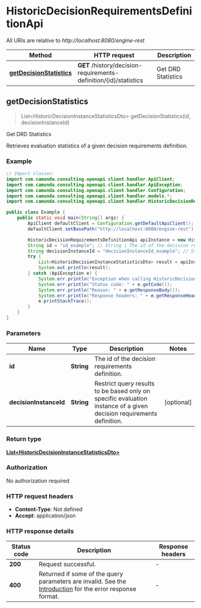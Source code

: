 # HistoricDecisionRequirementsDefinitionApi

All URIs are relative to *http://localhost:8080/engine-rest*

Method | HTTP request | Description
------------- | ------------- | -------------
[**getDecisionStatistics**](HistoricDecisionRequirementsDefinitionApi.md#getDecisionStatistics) | **GET** /history/decision-requirements-definition/{id}/statistics | Get DRD Statistics



## getDecisionStatistics

> List&lt;HistoricDecisionInstanceStatisticsDto&gt; getDecisionStatistics(id, decisionInstanceId)

Get DRD Statistics

Retrieves evaluation statistics of a given decision requirements definition.

### Example

```java
// Import classes:
import com.camunda.consulting.openapi.client.handler.ApiClient;
import com.camunda.consulting.openapi.client.handler.ApiException;
import com.camunda.consulting.openapi.client.handler.Configuration;
import com.camunda.consulting.openapi.client.handler.models.*;
import com.camunda.consulting.openapi.client.handler.HistoricDecisionRequirementsDefinitionApi;

public class Example {
    public static void main(String[] args) {
        ApiClient defaultClient = Configuration.getDefaultApiClient();
        defaultClient.setBasePath("http://localhost:8080/engine-rest");

        HistoricDecisionRequirementsDefinitionApi apiInstance = new HistoricDecisionRequirementsDefinitionApi(defaultClient);
        String id = "id_example"; // String | The id of the decision requirements definition.
        String decisionInstanceId = "decisionInstanceId_example"; // String | Restrict query results to be based only on specific evaluation instance of a given decision requirements definition.
        try {
            List<HistoricDecisionInstanceStatisticsDto> result = apiInstance.getDecisionStatistics(id, decisionInstanceId);
            System.out.println(result);
        } catch (ApiException e) {
            System.err.println("Exception when calling HistoricDecisionRequirementsDefinitionApi#getDecisionStatistics");
            System.err.println("Status code: " + e.getCode());
            System.err.println("Reason: " + e.getResponseBody());
            System.err.println("Response headers: " + e.getResponseHeaders());
            e.printStackTrace();
        }
    }
}
```

### Parameters


Name | Type | Description  | Notes
------------- | ------------- | ------------- | -------------
 **id** | **String**| The id of the decision requirements definition. |
 **decisionInstanceId** | **String**| Restrict query results to be based only on specific evaluation instance of a given decision requirements definition. | [optional]

### Return type

[**List&lt;HistoricDecisionInstanceStatisticsDto&gt;**](HistoricDecisionInstanceStatisticsDto.md)

### Authorization

No authorization required

### HTTP request headers

- **Content-Type**: Not defined
- **Accept**: application/json


### HTTP response details
| Status code | Description | Response headers |
|-------------|-------------|------------------|
| **200** | Request successful. |  -  |
| **400** | Returned if some of the query parameters are invalid. See the [Introduction](https://docs.camunda.org/manual/7.16/reference/rest/overview/#error-handling) for the error response format. |  -  |

